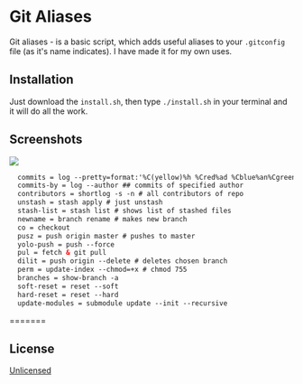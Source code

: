 # Git Aliases
Git aliases - is a basic script, which adds useful aliases to your `.gitconfig` file (as it's name indicates). I have made it for my own uses.

## Installation
Just download the `install.sh`, then type `./install.sh` in your terminal and it will do all the work.

## Screenshots
![](https://i.imgur.com/FC1rBIw.gif)
```html
  commits = log --pretty=format:'%C(yellow)%h %Cred%ad %Cblue%an%Cgreen%d %Creset%s' --date=iso ## displays coloured list of commits 
  commits-by = log --author ## commits of specified author
  contributors = shortlog -s -n # all contributors of repo
  unstash = stash apply # just unstash
  stash-list = stash list # shows list of stashed files
  newname = branch rename # makes new branch
  co = checkout
  pusz = push origin master # pushes to master
  yolo-push = push --force
  pul = fetch & git pull
  dilit = push origin --delete # deletes chosen branch
  perm = update-index --chmod=+x # chmod 755
  branches = show-branch -a
  soft-reset = reset --soft
  hard-reset = reset --hard
  update-modules = submodule update --init --recursive
```
=======

## License
[Unlicensed](LICENSE)

